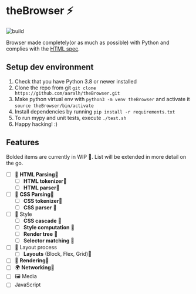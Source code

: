 # theBrowser :zap:

![build](https://github.com/aaralh/theBrowser/workflows/CI-Build/badge.svg)


Browser made completely(or as much as possible) with Python and complies with the [HTML spec](https://html.spec.whatwg.org).

## Setup dev environment

1. Check that you have Python 3.8 or newer installed
2. Clone the repo from git ```git clone https://github.com/aaralh/theBrowser.git```
3. Make python virtual env with ```python3 -m venv theBrowser``` and activate it ```source theBrowser/bin/activate```
4. Install dependencies by running ```pip install -r requirements.txt```
5. To run mypy and unit tests, execute ```./test.sh```
6. Happy hacking! :)

## Features

Bolded items are currently in WIP :construction:. List will be extended in more detail on the go.

- [ ] 📝 **HTML Parsing**:construction:
    - [ ] **HTML tokenizer**:construction:
    - [ ] **HTML parser**:construction:
- [ ] 📝 **CSS Parsing**:construction:
    - [ ] **CSS tokenizer**:construction:
    - [ ] **CSS parser** :construction:
- [ ] 📐 Style
    - [ ] **CSS cascade** :construction:
    - [ ] **Style computation** :construction:
    - [ ] **Render tree** :construction:
    - [ ] **Selector matching** :construction:
- [ ] 🎴 Layout process
    - [ ] **Layouts** (Block, Flex, Grid):construction:
- [ ] 🎨 **Rendering**:construction:
- [ ] 🌍 **Networking**:construction:
- [ ] 🖼️ Media
- [ ] JavaScript
